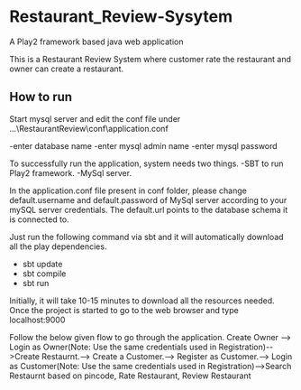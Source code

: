 
# Restaurant_Review-Sysytem
A Play2 framework based java web application

This is a Restaurant Review System where customer rate the restaurant and owner can create a restaurant.

## How to run
Start mysql server and edit the conf file under ...\RestaurantReview\conf\application.conf

-enter database name
-enter mysql admin name
-enter mysql password 

To successfully run the application, system needs two things.
-SBT to run Play2 framework.
-MySql server.

In the application.conf file present in conf folder, please change default.username and default.password of MySql server according to your mySQL server credentials. The default.url points to the database schema it is connected to.


Just run the following command via sbt and it will automatically download all the play dependencies.

- sbt update
- sbt compile
- sbt run

Initially, it will take 10-15 minutes to download all the resources needed.
Once the project is started to go to the web browser and type localhost:9000

Follow the below given flow to go through the application.
Create Owner --> Login as Owner(Note: Use the same credentials used in Registration)-->Create Restaurnt.--> Create a Customer.--> Register as Customer.--> Login as Customer(Note: Use the same credentials used in Registration)-->Search Restaurnt based on pincode,
Rate Restaurant,
Review Restaurant
